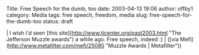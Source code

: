Title: Free Speech for the dumb, too
date: 2003-04-13 19:06
author: offby1
category: Media
tags: free speech, freedom, media
slug: free-speech-for-the-dumb-too
status: draft

| I wish i'd seen \[this site\](<http://www.tjcenter.org/past2003.html> "The Jefferson Muzzle awards") a while ago. Free speech, indeed :)
| (\[via Mefi\](<http://www.metafilter.com/mefi/25085> "Muzzle Awards \| Metafilter"))
